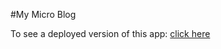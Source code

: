 #My Micro Blog

To see a deployed version of this app: [click here]("https://micro-blog-phil.herokuapp.com/about")